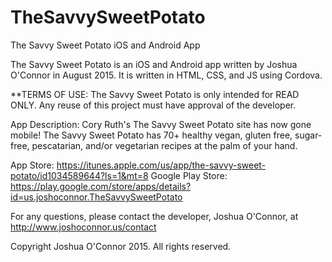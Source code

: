 # TheSavvySweetPotato
The Savvy Sweet Potato iOS and Android App

The Savvy Sweet Potato is an iOS and Android app written by Joshua O'Connor in August 2015. It is written in HTML, CSS, and JS using Cordova. 

**TERMS OF USE: The Savvy Sweet Potato is only intended for READ ONLY. Any reuse of this project must have approval of the developer.

App Description: Cory Ruth's The Savvy Sweet Potato site has now gone mobile! The Savvy Sweet Potato has 70+ healthy vegan, gluten free, sugar-free, pescatarian, and/or vegetarian recipes at the palm of your hand.

App Store: https://itunes.apple.com/us/app/the-savvy-sweet-potato/id1034589644?ls=1&mt=8
Google Play Store:  https://play.google.com/store/apps/details?id=us.joshoconnor.TheSavvySweetPotato

For any questions, please contact the developer, Joshua O'Connor, at http://www.joshoconnor.us/contact

Copyright Joshua O'Connor 2015. All rights reserved.
